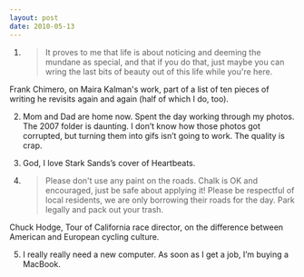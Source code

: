 ```yaml
---
layout: post
date: 2010-05-13
---  
```


1. >It proves to me that life is about noticing and deeming the mundane as special, and that if you do that, just maybe you can wring the last bits of beauty out of this life while you're here. 

Frank Chimero, on Maira Kalman's work, part of a list of ten pieces of writing he revisits again and again (half of which I do, too).

2. Mom and Dad are home now. Spent the day working through my photos. The 2007 folder is daunting. I don’t know how those photos got corrupted, but turning them into gifs isn’t going to work. The quality is crap.

3. God, I love Stark Sands’s cover of Heartbeats.

4. >Please don't use any paint on the roads. Chalk is OK and encouraged, just be safe about applying it! Please be respectful of local residents, we are only borrowing their roads for the day. Park legally and pack out your trash.

Chuck Hodge, Tour of California race director, on the difference between American and European cycling culture.

5. I really really need a new computer. As soon as I get a job, I’m buying a MacBook.
